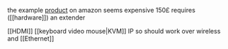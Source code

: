 
the example [product](https://www.amazon.com/Extender-Receiver-LANTENCY-ShuOne563-Transmitter/dp/B07RLRPHGH?th=1) on amazon seems expensive 150£
requires ([[hardware]]) an extender

[[HDMI]]
[[keyboard video mouse|KVM]]
IP so should work over wireless and [[Ethernet]]